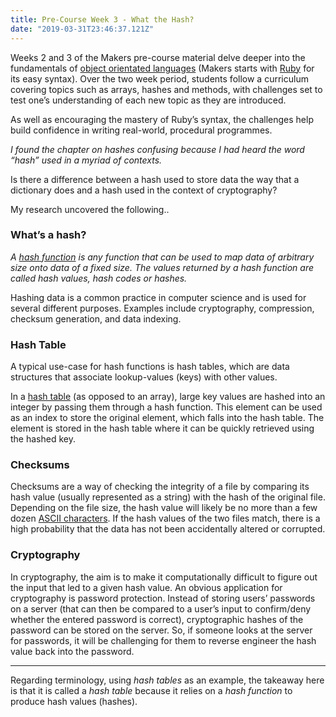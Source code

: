 ```yaml
---
title: Pre-Course Week 3 - What the Hash?
date: "2019-03-31T23:46:37.121Z"
---
```


Weeks 2 and 3 of the Makers pre-course material delve deeper into the fundamentals of [object orientated languages](https://en.wikipedia.org/wiki/Object-oriented_programming) (Makers starts with [Ruby](https://www.ruby-lang.org/en/) for its easy syntax). Over the two week period, students follow a curriculum covering topics such as arrays, hashes and methods, with challenges set to test one’s understanding of each new topic as they are introduced.

As well as encouraging the mastery of Ruby’s syntax, the challenges help build confidence in writing real-world, procedural programmes.

*I found the chapter on hashes confusing because I had heard the word “hash” used in a myriad of contexts.*

Is there a difference between a hash used to store data the way that a dictionary does and a hash used in the context of cryptography?

My research uncovered the following..

### What’s a hash?
*A [hash function](https://en.wikipedia.org/wiki/Hash_function) is any function that can be used to map data of arbitrary size onto data of a fixed size. The values returned by a hash function are called hash values, hash codes or hashes.*


Hashing data is a common practice in computer science and is used for several different purposes. Examples include cryptography, compression, checksum generation, and data indexing.

### Hash Table
A typical use-case for hash functions is hash tables, which are data structures that associate lookup-values (keys) with other values.

In a [hash table](https://www.hackerearth.com/practice/data-structures/hash-tables/basics-of-hash-tables/tutorial/) (as opposed to an array), large key values are hashed into an integer by passing them through a hash function. This element can be used as an index to store the original element, which falls into the hash table. The element is stored in the hash table where it can be quickly retrieved using the hashed key.

### Checksums
Checksums are a way of checking the integrity of a file by comparing its hash value (usually represented as a string) with the hash of the original file. Depending on the file size, the hash value will likely be no more than a few dozen [ASCII characters](http://www.asciitable.com/). If the hash values of the two files match, there is a high probability that the data has not been accidentally altered or corrupted.

### Cryptography
In cryptography, the aim is to make it computationally difficult to figure out the input that led to a given hash value. An obvious application for cryptography is password protection. Instead of storing users’ passwords on a server (that can then be compared to a user’s input to confirm/deny whether the entered password is correct), cryptographic hashes of the password can be stored on the server. So, if someone looks at the server for passwords, it will be challenging for them to reverse engineer the hash value back into the password.

---

Regarding terminology, using *hash tables* as an example, the takeaway here is that it is called a *hash table* because it relies on a *hash function* to produce hash values (hashes).